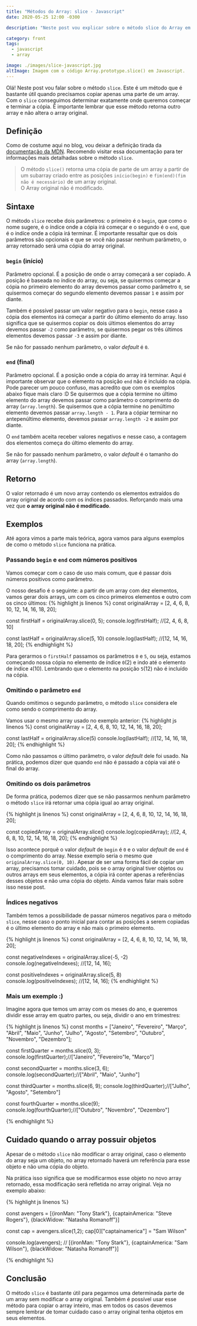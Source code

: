 ```yaml
---
title: "Métodos do Array: slice - Javascript"
date: 2020-05-25 12:00 -0300

description: "Neste post vou explicar sobre o método slice do Array em Javascript."

category: front
tags:
  - javascript
  - array

image: ./images/slice-javascript.jpg
altImage: Imagem com o código Array.prototype.slice() em Javascript.
---
```


Olá! Neste post vou falar sobre o método `slice`. Este é um método que é bastante útil quando precisamos copiar apenas uma parte de um array. Com o `slice` conseguimos determinar exatamente onde queremos começar e terminar a cópia. É importante lembrar que esse método retorna outro array e não altera o array original.

<!-- end_excerpt -->

## Definição

Como de costume aqui no blog, vou deixar a definição tirada da [documentação da MDN][doc-mdn]. Recomendo visitar essa documentação para ter informações mais detalhadas sobre o método `slice`.

> O método `slice()` retorna uma cópia de parte de um array a partir de um subarray criado entre as posições `início(begin)` e `fim(end)(fim não é necessário)` de um array original.  
> O Array original não é modificado.

## Sintaxe

O método `slice` recebe dois parâmetros: o primeiro é o `begin`, que como o nome sugere, é o índice onde a cópia irá começar e o segundo é o `end`, que é o indíce onde a cópia irá terminar.
É importante ressaltar que os dois parâmetros são opcionais e que se você não passar nenhum parâmetro, o array retornado será uma cópia do array original.

### `begin` (início)

Parâmetro opcional. É a posição de onde o array começará a ser copiado. A posição é baseada no índice do array, ou seja, se quisermos começar a cópia no primeiro elemento do array devemos passar como parâmetro `0`, se quisermos começar do segundo elemento devemos passar `1` e assim por diante.

Também é possível passar um valor negativo para o `begin`, nesse caso a cópia dos elementos irá começar a partir do último elemento do array. Isso significa que se quisermos copiar os dois últimos elementos do array devemos passar `-2` como parâmetro, se quisermos pegar os três últimos elementos devemos passar `-3` e assim por diante.

Se não for passado nenhum parâmetro, o valor _default_ é `0`.

### `end` (final)

Parâmetro opcional. É a posição onde a cópia do array irá terminar. Aqui é importante observar que o elemento na posição `end` não é incluído na cópia. Pode parecer um pouco confuso, mas acredito que com os exemplos abaixo fique mais claro :D
Se quisermos que a cópia termine no último elemento do array devemos passar como parâmetro o comprimento do array (`array.length`). Se quisermos que a cópia termine no penúltimo elemento devemos passar `array.length - 1`. Para a cópiar terminar no antepenúltimo elemento, devemos passar `array.length -2` e assim por diante.

O `end` também aceita receber valores negativos e nesse caso, a contagem dos elementos começa do último elemento do array.

Se não for passado nenhum parâmetro, o valor _default_ é o tamanho do array (`array.length`).

## Retorno

O valor retornado é um novo array contendo os elementos extraídos do array original de acordo com os índices passados.
Reforçando mais uma vez que **o array original não é modificado**.

## Exemplos

Até agora vimos a parte mais teórica, agora vamos para alguns exemplos de como o método `slice` funciona na prática.

### Passando `begin` e `end` com números positivos

Vamos começar com o caso de uso mais comum, que é passar dois números positivos como parâmetro.

O nosso desafio é o seguinte: a partir de um array com dez elementos, vamos gerar dois arrays, um com os cinco primeiros elementos e outro com os cinco últimos:
{% highlight js linenos %}
const originalArray = [2, 4, 6, 8, 10, 12, 14, 16, 18, 20];

const firstHalf = originalArray.slice(0, 5);
console.log(firstHalf); //[2, 4, 6, 8, 10]

const lastHalf = originalArray.slice(5, 10)
console.log(lastHalf); //[12, 14, 16, 18, 20];
{% endhighlight %}

Para gerarmos o `firstHalf` passamos os parâmetros `0` e `5`, ou seja, estamos começando nossa cópia no elemento de índice `0`(2) e indo até o elemento de índice `4`(10). Lembrando que o elemento na posição `5`(12) não é incluído na cópia.

### Omitindo o parâmetro `end`

Quando omitimos o segundo parâmetro, o método `slice` considera ele como sendo o comprimento do array.

Vamos usar o mesmo array usado no exemplo anterior:
{% highlight js linenos %}
const originalArray = [2, 4, 6, 8, 10, 12, 14, 16, 18, 20];

const lastHalf = originalArray.slice(5)
console.log(lastHalf); //[12, 14, 16, 18, 20];
{% endhighlight %}

Como não passamos o último parâmetro, o valor _default_ dele foi usado. Na prática, podemos dizer que quando `end` não é passado a cópia vai até o final do array.

### Omitindo os dois parâmetros

De forma prática, podemos dizer que se não passarmos nenhum parâmetro o método `slice` irá retornar uma cópia igual ao array original.

{% highlight js linenos %}
const originalArray = [2, 4, 6, 8, 10, 12, 14, 16, 18, 20];

const copiedArray = originalArray.slice()
console.log(copiedArray); //[2, 4, 6, 8, 10, 12, 14, 16, 18, 20];
{% endhighlight %}

Isso acontece porquê o valor _default_ de `begin` é `0` e o valor _default_ de `end` é o comprimento do array. Nesse exemplo seria o mesmo que `originalArray.slice(0, 10)`.
Apesar de ser uma forma fácil de copiar um array, precisamos tomar cuidado, pois se o array original tiver objetos ou outros arrays em seus elementos, a cópia irá conter apenas a referências desses objetos e não uma cópia do objeto. Ainda vamos falar mais sobre isso nesse post.

### Índices negativos

Também temos a possibilidade de passar números negativos para o método `slice`, nesse caso o ponto inicial para contar as posições a serem copiadas é o último elemento do array e não mais o primeiro elemento.

{% highlight js linenos %}
const originalArray = [2, 4, 6, 8, 10, 12, 14, 16, 18, 20];

const negativeIndexes = originalArray.slice(-5, -2)
console.log(negativeIndexes); //[12, 14, 16];

const positiveIndexes = originalArray.slice(5, 8)
console.log(positiveIndexes); //[12, 14, 16];
{% endhighlight %}

### Mais um exemplo :)

Imagine agora que temos um array com os meses do ano, e queremos dividir esse array em quatro partes, ou seja, dividir o ano em trimestres:

{% highlight js linenos %}
const months = ["Janeiro", "Fevereiro", "Março", "Abril", "Maio", "Junho", "Julho", "Agosto", "Setembro", "Outubro", "Novembro", "Dezembro"];

const firstQuarter = months.slice(0, 3);
console.log(firstQuarter);//["Janeiro", "Fevereiro"le, "Março"]

const secondQuarter = months.slice(3, 6);
console.log(secondQuarter);//["Abril", "Maio", "Junho"]

const thirdQuarter = months.slice(6, 9);
console.log(thirdQuarter);//["Julho", "Agosto", "Setembro"]

const fourthQuarter = months.slice(9);
console.log(fourthQuarter);//["Outubro", "Novembro", "Dezembro"]

{% endhighlight %}

## Cuidado quando o array possuir objetos

Apesar de o método `slice` não modificar o array original, caso o elemento do array seja um objeto, no array retornado haverá um referência para esse objeto e não uma cópia do objeto.

Na prática isso significa que se modificarmos esse objeto no novo array retornado, essa modificação será refletida no array original. Veja no exemplo abaixo:

{% highlight js linenos %}

const avengers = [{ironMan: "Tony Stark"}, {captainAmerica: "Steve Rogers"}, {blackWidow: "Natasha Romanoff"}]

const cap = avengers.slice(1,2);
cap[0]["captainamerica"] = "Sam Wilson"

console.log(avengers); // [{ironMan: "Tony Stark"}, {captainAmerica: "Sam Wilson"}, {blackWidow: "Natasha Romanoff"}]

{% endhighlight %}

## Conclusão

O método `slice` é bastante útil para pegarmos uma determinada parte de um array sem modificar o array original. Também é possível usar esse método para copiar o array inteiro, mas em todos os casos devemos sempre lembrar de tomar cuidado caso o array original tenha objetos em seus elementos.

[doc-mdn]: https://developer.mozilla.org/pt-BR/docs/Web/JavaScript/Reference/Global_Objects/Array/slice
